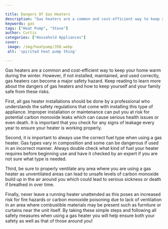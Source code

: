 ```yaml
---

title: Dangers Of Gas Heaters
description: "Gas heaters are a common and cost-efficient way to keep your home warm during the winter. However, if not installed, maintained, a...lets find out"
keywords: gas
tags: ["Heat Pump", "Stove"]
author: Curtis
categories: ["Household Appliances"]
cover: 
 image: /img/heatpump/358.webp
 alt: 'spirited heat pump thing'

---
```


Gas heaters are a common and cost-efficient way to keep your home warm during the winter. However, if not installed, maintained, and used correctly, gas heaters can become a major safety hazard. Keep reading to learn more about the dangers of gas heaters and how to keep yourself and your family safe from these risks.

First, all gas heater installations should be done by a professional who understands the safety regulations that come with installing this type of appliance. Improper installation or maintenance can put you at risk for potential carbon monoxide leaks which can cause serious health issues or even death. It is important that you check for any signs of leakage every year to ensure your heater is working properly.

Second, it is important to always use the correct fuel type when using a gas heater. Gas types vary in composition and some can be dangerous if used in an incorrect manner. Always double check what kind of fuel your heater requires before beginning use and have it checked by an expert if you are not sure what type is needed. 

Third, be sure to properly ventilate any area where you are using a gas heater as unventilated areas can lead to unsafe levels of carbon monoxide build up in the air around you which could lead to serious sickness or death if breathed in over time. 

Finally, never leave a running heater unattended as this poses an increased risk for fire hazards or carbon monoxide poisoning due to lack of ventilation in an area where combustible materials may be present such as furniture or curtains near the unit itself. By taking these simple steps and following all safety measures when using a gas heater you will help ensure both your safety as well as that of those around you!
